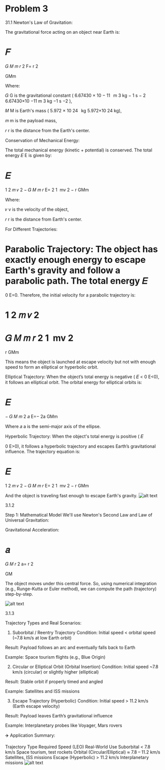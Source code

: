 # Problem 3
31.1
Newton's Law of Gravitation:

The gravitational force acting on an object near Earth is:

𝐹
=
𝐺
𝑀
𝑚
𝑟
2
F= 
r 
2
 
GMm
​
 
Where:

𝐺
G is the gravitational constant (
6.67430
×
10
−
11
 
m
3
kg
−
1
s
−
2
6.67430×10 
−11
 m 
3
 kg 
−1
 s 
−2
 ),

𝑀
M is Earth's mass (
5.972
×
10
24
 
kg
5.972×10 
24
 kg),

𝑚
m is the payload mass,

𝑟
r is the distance from the Earth's center.

Conservation of Mechanical Energy:

The total mechanical energy (kinetic + potential) is conserved. The total energy 
𝐸
E is given by:

𝐸
=
1
2
𝑚
𝑣
2
−
𝐺
𝑀
𝑚
𝑟
E= 
2
1
​
 mv 
2
 − 
r
GMm
​
 
Where:

𝑣
v is the velocity of the object,

𝑟
r is the distance from Earth's center.

For Different Trajectories:

Parabolic Trajectory: The object has exactly enough energy to escape Earth's gravity and follow a parabolic path. The total energy 
𝐸
=
0
E=0. Therefore, the initial velocity for a parabolic trajectory is:

1
2
𝑚
𝑣
2
=
𝐺
𝑀
𝑚
𝑟
2
1
​
 mv 
2
 = 
r
GMm
​
 
This means the object is launched at escape velocity but not with enough speed to form an elliptical or hyperbolic orbit.

Elliptical Trajectory: When the object’s total energy is negative (
𝐸
<
0
E<0), it follows an elliptical orbit. The orbital energy for elliptical orbits is:

𝐸
=
−
𝐺
𝑀
𝑚
2
𝑎
E=− 
2a
GMm
​
 
Where 
𝑎
a is the semi-major axis of the ellipse.

Hyperbolic Trajectory: When the object's total energy is positive (
𝐸
>
0
E>0), it follows a hyperbolic trajectory and escapes Earth’s gravitational influence. The trajectory equation is:

𝐸
=
1
2
𝑚
𝑣
2
−
𝐺
𝑀
𝑚
𝑟
E= 
2
1
​
 mv 
2
 − 
r
GMm
​
 
And the object is traveling fast enough to escape Earth's gravity.
![alt text](image-3.png)

3.1.2

Step 1: Mathematical Model
We'll use Newton's Second Law and Law of Universal Gravitation:

Gravitational Acceleration:

𝑎
=
𝐺
𝑀
𝑟
2
a= 
r 
2
 
GM
​
 
The object moves under this central force. So, using numerical integration (e.g., Runge-Kutta or Euler method), we can compute the path (trajectory) step-by-step.

![alt text](image-4.png)


3.1.3

Trajectory Types and Real Scenarios:
1. Suborbital / Reentry Trajectory
Condition: Initial speed < orbital speed (~7.8 km/s at low Earth orbit)

Result: Payload follows an arc and eventually falls back to Earth

Example: Space tourism flights (e.g., Blue Origin)

2. Circular or Elliptical Orbit (Orbital Insertion)
Condition: Initial speed ~7.8 km/s (circular) or slightly higher (elliptical)

Result: Stable orbit if properly timed and angled

Example: Satellites and ISS missions

3. Escape Trajectory (Hyperbolic)
Condition: Initial speed > 11.2 km/s (Earth escape velocity)

Result: Payload leaves Earth’s gravitational influence

Example: Interplanetary probes like Voyager, Mars rovers

✈️ Application Summary:

Trajectory Type	Required Speed (LEO)	Real-World Use
Suborbital	< 7.8 km/s	Space tourism, test rockets
Orbital (Circular/Elliptical)	≈ 7.8 – 11.2 km/s	Satellites, ISS missions
Escape (Hyperbolic)	> 11.2 km/s	Interplanetary missions
![alt text](image-6.png)

